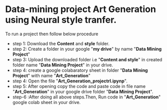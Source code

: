 # Data-mining project Art Generation using Neural style tranfer.

To run a project then follow below procedure
* step 1: Download the **Content** and **style** folder.
* step 2: Create a folder in your google "**my drive**" by name "**Data Mining Project**"
* step 3: Upload the downloaded folder i.e "**Content and style**" in created folder name "**Data Mining Project**" in your drive.
* step 4: create a google colabaratory sheet in folder "**Data Mining Project**" with name "**Art_Generation**"
* step 4: Open the file "**Art_Generation_projectrl.ipynp**".
* step 5: After opening copy the code and paste code in file name "**Art_Generation**" in your google drive folder "**Data Mining Project**".
* step-6 :After doing all above steps.Then, Run code in "**Art_Generation**" google colab sheet in your drive.
